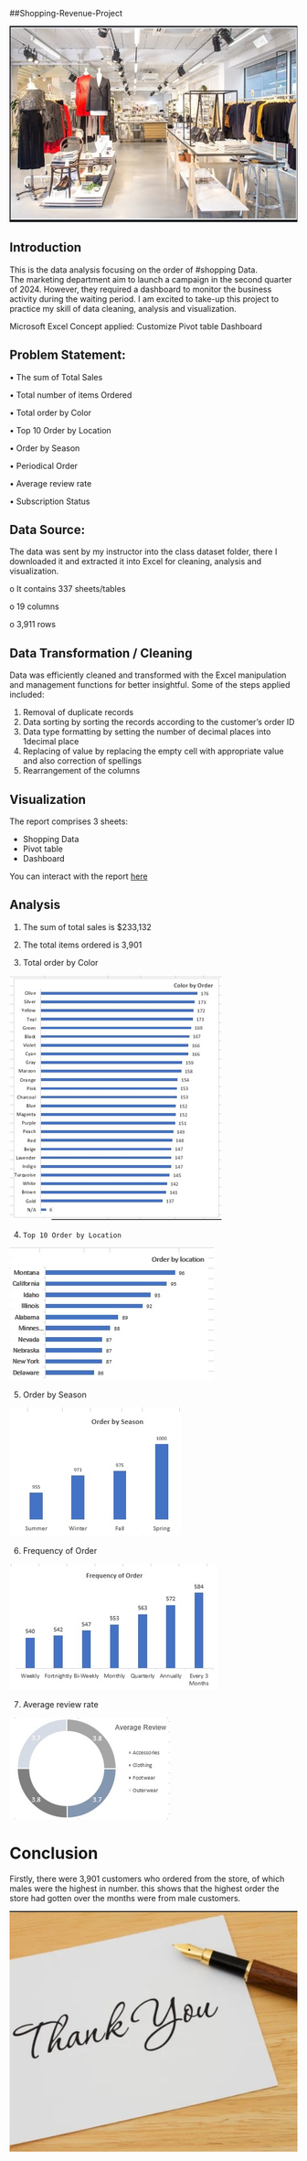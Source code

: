 ##Shopping-Revenue-Project

![](shoppingstore.jpg)

## Introduction

This is the data analysis focusing on the order of #shopping Data.  
The marketing department aim to launch a campaign in the second quarter of 2024. However, they required a dashboard to monitor the business activity during the waiting period. I am excited to take-up this project to practice my skill of data cleaning, analysis and visualization.


Microsoft Excel Concept applied:
Customize Pivot table
Dashboard

## Problem Statement:

•	The sum of Total Sales

•	Total number of items Ordered

•	Total order by Color

•	Top 10 Order by Location

•	Order by Season

•	Periodical Order

•	Average review rate

•	Subscription Status

## Data Source:

The data was sent by my instructor into the class dataset folder, there I downloaded it and extracted it into Excel for cleaning, analysis and visualization.

o	It contains 337 sheets/tables

o	19 columns

o	3,911 rows

## Data Transformation / Cleaning

Data was efficiently cleaned and transformed with the Excel manipulation and management functions for better insightful. Some of the steps applied included:
1.	Removal of duplicate records
2.	Data sorting by sorting the records according to the customer’s order ID
3.	Data type formatting by setting the number of decimal places into 1decimal place
4.	Replacing of value by replacing the empty cell with appropriate value and also correction of spellings
5.	Rearrangement of the columns


## Visualization

The report comprises 3 sheets:
-   Shopping Data
-   Pivot table
-   Dashboard
  
You can interact with the report [here](shoppingdataproject.xlsx)

## Analysis

1.	The sum of total sales is $233,132
   
2.	The total items ordered is 3,901
   
3.	Total order by Color

  ![](oderbycolor.jpg)
   
4.     Top 10 Order by Location
    
  ![](orderbylocation.jpg)
  
5.  Order by Season
  
  ![](orderbyseason.jpg)
  
6.  Frequency of Order
  
  ![](frequencyoforder.jpg)
  
7.  Average review rate

  ![](reviewrate.jpg)
  

# Conclusion

Firstly, there were 3,901 customers who ordered from the store, of which males were the highest in number. this shows that the highest order the store had gotten over the months were from male customers.









![](appreciation.jpg)
